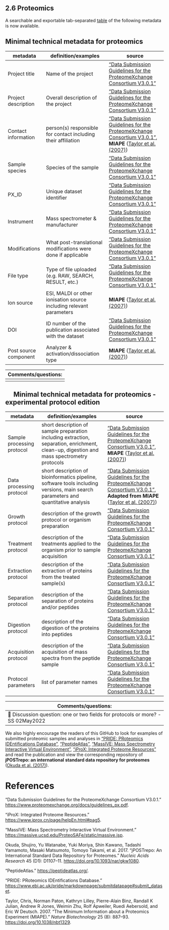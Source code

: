## 2.6 Proteomics

A searchable and exportable tab-separated
[table](Proteome_Technical_Metadata.tsv) of the following metadata is
now available.

## Minimal technical metadata for proteomics

| **metadata**          | **definition/examples**                                             | **source**                                                                                                                                                                                            |
|------------------|------------------------------------|------------------|
| Project title         | Name of the project                                                 | [“Data Submission Guidelines for the ProteomeXchange Consortium V3.0.1”](https://www.proteomexchange.org/docs/guidelines_px.pdf)                                                                      |
| Project description   | Overall description of the project                                  | [“Data Submission Guidelines for the ProteomeXchange Consortium V3.0.1”](https://www.proteomexchange.org/docs/guidelines_px.pdf)                                                                      |
| Contact information   | person(s) responsible for contact including their affiliation       | [“Data Submission Guidelines for the ProteomeXchange Consortium V3.0.1”](https://www.proteomexchange.org/docs/guidelines_px.pdf), **MIAPE** ([Taylor et al. (2007)](https://doi.org/10.1038/nbt1329)) |
| Sample species        | Species of the sample                                               | [“Data Submission Guidelines for the ProteomeXchange Consortium V3.0.1”](https://www.proteomexchange.org/docs/guidelines_px.pdf)                                                                      |
| PX_ID                 | Unique dataset identifier                                           | [“Data Submission Guidelines for the ProteomeXchange Consortium V3.0.1”](https://www.proteomexchange.org/docs/guidelines_px.pdf)                                                                      |
| Instrument            | Mass spectrometer & manufacturer                                    | [“Data Submission Guidelines for the ProteomeXchange Consortium V3.0.1”](https://www.proteomexchange.org/docs/guidelines_px.pdf)                                                                      |
| Modifications         | What post-translational modifications were done if applicable       | [“Data Submission Guidelines for the ProteomeXchange Consortium V3.0.1”](https://www.proteomexchange.org/docs/guidelines_px.pdf)                                                                      |
| File type             | Type of file uploaded (e.g. RAW, SEARCH, RESULT, etc.)              | [“Data Submission Guidelines for the ProteomeXchange Consortium V3.0.1”](https://www.proteomexchange.org/docs/guidelines_px.pdf)                                                                      |
| Ion source            | ESI, MALDI or other ionisation source including relevant parameters | **MIAPE** ([Taylor et al. (2007)](https://doi.org/10.1038/nbt1329))                                                                                                                                   |
| DOI                   | ID number of the publication associated with the dataset            | [“Data Submission Guidelines for the ProteomeXchange Consortium V3.0.1”](https://www.proteomexchange.org/docs/guidelines_px.pdf)                                                                      |
| Post source component | Analyzer & activation/dissociation type                             | **MIAPE** ([Taylor et al. (2007)](https://doi.org/10.1038/nbt1329))                                                                                                                                   |

| Comments/questions: |
|---------------------|
|                     |

##   Minimal technical metadata for proteomics - experimental protocol edition

| **metadata**               | **definition/examples**                                                                                                                   | **source**                                                                                                                                                                                                         |
|------------------|------------------------------------|------------------|
| Sample processing protocol | short description of sample preparation including extraction, separation, enrichment, clean-up, digestion and mass spectrometry protocols | [“Data Submission Guidelines for the ProteomeXchange Consortium V3.0.1”](https://www.proteomexchange.org/docs/guidelines_px.pdf), **MIAPE** ([Taylor et al. (2007)](https://doi.org/10.1038/nbt1329))              |
| Data processing protocol   | short description of bioinformatics pipeline, software tools including versions, main search parameters and quantitative analysis         | [“Data Submission Guidelines for the ProteomeXchange Consortium V3.0.1”](https://www.proteomexchange.org/docs/guidelines_px.pdf), **Adapted from MIAPE** ([Taylor et al. (2007)](https://doi.org/10.1038/nbt1329)) |
| Growth protocol            | description of the growth protocol or organism preparation                                                                                | [“Data Submission Guidelines for the ProteomeXchange Consortium V3.0.1”](https://www.proteomexchange.org/docs/guidelines_px.pdf)                                                                                   |
| Treatment protocol         | description of the treatments applied to the organism prior to sample acquisition                                                         | [“Data Submission Guidelines for the ProteomeXchange Consortium V3.0.1”](https://www.proteomexchange.org/docs/guidelines_px.pdf)                                                                                   |
| Extraction protocol        | description of the extraction of proteins from the treated sample(s)                                                                      | [“Data Submission Guidelines for the ProteomeXchange Consortium V3.0.1”](https://www.proteomexchange.org/docs/guidelines_px.pdf)                                                                                   |
| Separation protocol        | description of the separation of proteins and/or peptides                                                                                 | [“Data Submission Guidelines for the ProteomeXchange Consortium V3.0.1”](https://www.proteomexchange.org/docs/guidelines_px.pdf)                                                                                   |
| Digestion protocol         | description of the digestion of the proteins into peptides                                                                                | [“Data Submission Guidelines for the ProteomeXchange Consortium V3.0.1”](https://www.proteomexchange.org/docs/guidelines_px.pdf)                                                                                   |
| Acquisition protocol       | description of the acquisition of mass spectra from the peptide sample                                                                    | [“Data Submission Guidelines for the ProteomeXchange Consortium V3.0.1”](https://www.proteomexchange.org/docs/guidelines_px.pdf)                                                                                   |
| Protocol parameters        | list of parameter names                                                                                                                   | [“Data Submission Guidelines for the ProteomeXchange Consortium V3.0.1”](https://www.proteomexchange.org/docs/guidelines_px.pdf)                                                                                   |

| Comments/questions:                                                            |
|------------------------------------------------------------------------|
| 🔹 Discussion question: one or two fields for protocols or more? -SS 02May2022 |

We also highly encourage the readers of this GitHub to look for examples
of submitted proteomic samples and analyses in [“PRIDE: PRoteomics
IDEntifications
Database”](https://www.ebi.ac.uk/pride/markdownpage/submitdatapage#submit_dataset),
[“PeptideAtlas”](https://peptideatlas.org/), [“MassIVE: Mass
Spectrometry Interactive Virtual
Environment”](https://massive.ucsd.edu/ProteoSAFe/static/massive.jsp),
[“iProX: Integrated Proteome
Resources”](https://www.iprox.cn/page/helpEn.html#pag5) and read the
publication and view the corresponding repository of **jPOSTrepo: an
international standard data repository for proteomes** ([Okuda et al.
(2017)](https://doi.org/10.1093/nar/gkw1080)).

# References

“Data Submission Guidelines for the ProteomeXchange Consortium V3.0.1.”
<https://www.proteomexchange.org/docs/guidelines_px.pdf>.

“iProX: Integrated Proteome Resources.”
<https://www.iprox.cn/page/helpEn.html#pag5>.

“MassIVE: Mass Spectrometry Interactive Virtual Environment.”
<https://massive.ucsd.edu/ProteoSAFe/static/massive.jsp>.

Okuda, Shujiro, Yu Watanabe, Yuki Moriya, Shin Kawano, Tadashi Yamamoto,
Masaki Matsumoto, Tomoyo Takami, et al. 2017.
“<span class="nocase">jPOSTrepo</span>: An International Standard Data
Repository for Proteomes.” *Nucleic Acids Research* 45 (D1): D1107–11.
<https://doi.org/10.1093/nar/gkw1080>.

“PeptideAtlas.” <https://peptideatlas.org/>.

“PRIDE: PRoteomics IDEntifications Database.”
<https://www.ebi.ac.uk/pride/markdownpage/submitdatapage#submit_dataset>.

Taylor, Chris, Norman Paton, Kathryn Lilley, Pierre-Alain Binz, Randall
K Julian, Andrew R Jones, Weimin Zhu, Rolf Apweiler, Ruedi Aebersold,
and Eric W Deutsch. 2007. “The Minimum Information about a Proteomics
Experiment (MIAPE).” *Nature Biotechnology* 25 (8): 887–93.
<https://doi.org/10.1038/nbt1329>.
